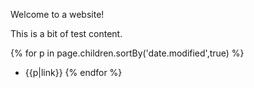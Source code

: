 Welcome to a website!

This is a bit of test content.

{% for p in page.children.sortBy('date.modified',true) %}
* {{p|link}}
{% endfor %}

<!--@meta 
name: Home
 -->
